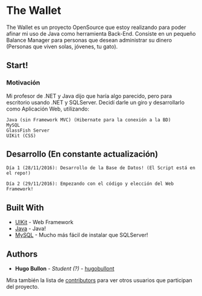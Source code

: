 # The Wallet 

The Wallet es un proyecto OpenSource que estoy realizando para poder afinar mi uso de Java como herramienta Back-End.
Consiste en un pequeño Balance Manager para personas que desean administrar su dinero (Personas que viven solas, jóvenes, tu gato).

## Start!

### Motivación

Mi profesor de .NET y Java dijo que haría algo parecido, pero para escritorio usando .NET y SQLServer. Decidí darle un giro y desarrollarlo como Aplicación Web, utilizando:

```
Java (sin Framework MVC) (Hibernate para la conexión a la BD)
MySQL
GlassFish Server
UIKit (CSS)
```


## Desarrollo (En constante actualización)

```
Día 1 (28/11/2016): Desarrollo de la Base de Datos! (El Script está en el repo!)
```

```
Día 2 (29/11/2016): Empezando con el código y elección del Web Framework!
```

## Built With

* [UIKit](https://getuikit.com/docs/documentation_get-started.html) - Web Framework
* [Java](http://www.oracle.com/technetwork/es/java/javase/downloads/index.html) - Java!
* [MySQL](http://dev.mysql.com/downloads/) - Mucho más fácil de instalar que SQLServer! 


## Authors

* **Hugo Bullon** - *Student (?)* - [hugobullont](https://github.com/hugobullont)

Mira también la lista de [contributors](https://github.com/hugobullont/TheWallet/contributors) para ver otros usuarios que participan del proyecto.



